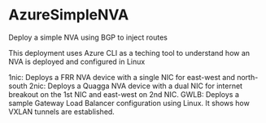 # AzureSimpleNVA
Deploy a simple NVA using BGP to inject routes

This deployment uses Azure CLI as a teching tool to understand how an NVA is deployed and configured in Linux

1nic: Deploys a FRR NVA device with a single NIC for east-west and north-south
2nic: Deploys a Quagga NVA device with a dual NIC for internet breakout on the 1st NIC and east-west on 2nd NIC.
GWLB: Deploys a sample Gateway Load Balancer configuration using Linux. It shows how VXLAN tunnels are established.

